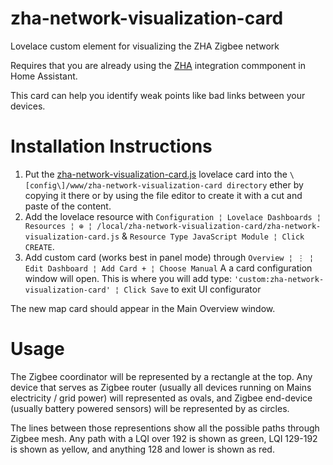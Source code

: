 # zha-network-visualization-card

Lovelace custom element for visualizing the ZHA Zigbee network

Requires that you are already using the [ZHA](https://www.home-assistant.io/integrations/zha/) integration commponent in Home Assistant.

This card can help you identify weak points like bad links between your devices.

# Installation Instructions

1. Put the [zha-network-visualization-card.js](https://github.com/dmulcahey/zha-network-visualization-card) lovelace card into the `\[config\]/www/zha-network-visualization-card directory` ether by copying it there or by using the file editor to create it with a cut and paste of the content.
2. Add the lovelace resource with `Configuration ¦ Lovelace Dashboards ¦ Resources ¦ ⊕ ¦ /local/zha-network-visualization-card/zha-network-visualization-card.js` & `Resource Type JavaScript Module ¦ Click CREATE`.
3. Add custom card (works best in panel mode) through `Overview ¦ ⋮ ¦ Edit Dashboard ¦ Add Card + ¦ Choose Manual` A a card configuration window will open. This is where you will add type: `'custom:zha-network-visualization-card' ¦ Click Save` to exit UI configurator

The new map card should appear in the Main Overview window.

# Usage

The Zigbee coordinator will be represented by a rectangle at the top. Any device that serves as Zigbee router (usually all devices running on Mains electricity / grid power) will represented as ovals, and Zigbee end-device (usually battery powered sensors) will be represented by as circles.

The lines between those representions show all the possible paths through Zigbee mesh. Any path with a LQI over 192 is shown as green, LQI 129-192 is shown as yellow, and anything 128 and lower is shown as red.
